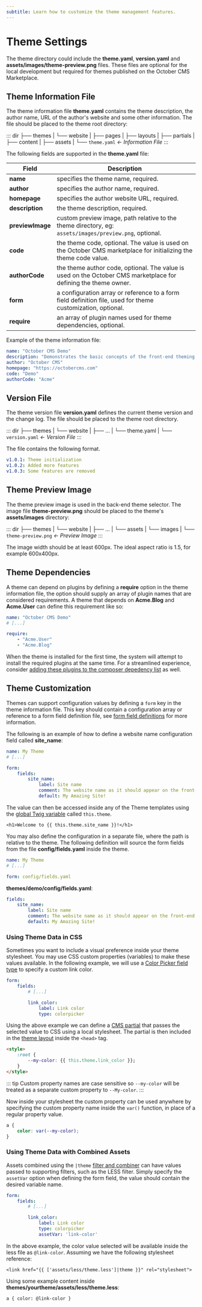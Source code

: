 ```yaml
---
subtitle: Learn how to customize the theme management features.
---
```

# Theme Settings

The theme directory could include the **theme.yaml**, **version.yaml** and **assets/images/theme-preview.png** files. These files are optional for the local development but required for themes published on the October CMS Marketplace.

## Theme Information File

The theme information file **theme.yaml** contains the theme description, the author name, URL of the author's website and some other information. The file should be placed to the theme root directory:

::: dir
├── themes
|   └── website
|       ├── pages
|       ├── layouts
|       ├── partials
|       ├── content
|       ├── assets
|       └── `theme.yaml`  _← Information File_
:::

The following fields are supported in the **theme.yaml** file:

Field | Description
------------- | -------------
**name** | specifies the theme name, required.
**author** | specifies the author name, required.
**homepage** | specifies the author website URL, required.
**description** | the theme description, required.
**previewImage** | custom preview image, path relative to the theme directory, eg: `assets/images/preview.png`, optional.
**code** | the theme code, optional. The value is used on the October CMS marketplace for initializing the theme code value.
**authorCode** | the theme author code, optional. The value is used on the October CMS marketplace for defining the theme owner.
**form** | a configuration array or reference to a form field definition file, used for theme customization, optional.
**require** | an array of plugin names used for theme dependencies, optional.

Example of the theme information file:

```yaml
name: "October CMS Demo"
description: "Demonstrates the basic concepts of the front-end theming."
author: "October CMS"
homepage: "https://octobercms.com"
code: "Demo"
authorCode: "Acme"
```

## Version File

The theme version file **version.yaml** defines the current theme version and the change log. The file should be placed to the theme root directory.

::: dir
├── themes
|   └── website
|       ├── ...
|       └── theme.yaml
|       └── `version.yaml`  _← Version File_
:::

The file contains the following format.

```yaml
v1.0.1: Theme initialization
v1.0.2: Added more features
v1.0.3: Some features are removed
```

## Theme Preview Image

The theme preview image is used in the back-end theme selector. The image file **theme-preview.png** should be placed to the theme's **assets/images** directory:

::: dir
├── themes
|   └── website
|       ├── ...
|       └── assets
|           └── images
|               └── `theme-preview.png`  _← Preview Image_
:::

The image width should be at least 600px. The ideal aspect ratio is 1.5, for example 600x400px.

## Theme Dependencies

A theme can depend on plugins by defining a **require** option in the theme information file, the option should supply an array of plugin names that are considered requirements. A theme that depends on **Acme.Blog** and **Acme.User** can define this requirement like so:

```yaml
name: "October CMS Demo"
# [...]

require:
    - "Acme.User"
    - "Acme.Blog"
```

When the theme is installed for the first time, the system will attempt to install the required plugins at the same time. For a streamlined experience, consider [adding these plugins to the composer depedency list](../../extend/resources/publishing-packages.md) as well.

## Theme Customization

Themes can support configuration values by defining a `form` key in the theme information file. This key should contain a configuration array or reference to a form field definition file, see [form field definitions](../../element/form-fields.md) for more information.

The following is an example of how to define a website name configuration field called **site_name**:

```yaml
name: My Theme
# [...]

form:
    fields:
        site_name:
            label: Site name
            comment: The website name as it should appear on the front-end
            default: My Amazing Site!
```

The value can then be accessed inside any of the Theme templates using the [global Twig variable](../../markup/property/this-theme.md) called `this.theme`.

```twig
<h1>Welcome to {{ this.theme.site_name }}!</h1>
```

You may also define the configuration in a separate file, where the path is relative to the theme. The following definition will source the form fields from the file **config/fields.yaml** inside the theme.

```yaml
name: My Theme
# [...]

form: config/fields.yaml
```

**themes/demo/config/fields.yaml**:

```yaml
fields:
    site_name:
        label: Site name
        comment: The website name as it should appear on the front-end
        default: My Amazing Site!
```

### Using Theme Data in CSS

Sometimes you want to include a visual preference inside your theme stylesheet. You may use CSS custom properties (variables) to make these values available. In the following example, we will use a [Color Picker field type](../../element/form/widget-colorpicker.md) to specify a custom link color.

```yaml
form:
    fields:
        # [...]

        link_color:
            label: Link color
            type: colorpicker
```

Using the above example we can define a [CMS partial](./partials.md) that passes the selected value to CSS using a local stylesheet. The partial is then included in the [theme layout](./layouts.md) inside the `<head>` tag.

```html
<style>
    :root {
        --my-color: {{ this.theme.link_color }};
    }
</style>
```

::: tip
Custom property names are case sensitive so `--my-color` will be treated as a separate custom property to `--My-color`.
:::

Now inside your stylesheet the custom property can be used anywhere by specifying the custom property name inside the `var()` function, in place of a regular property value.

```css
a {
    color: var(--my-color);
}
```

### Using Theme Data with Combined Assets

Assets combined using the `|theme` [filter and combiner](../markup/filter-theme.md) can have values passed to supporting filters, such as the LESS filter. Simply specify the `assetVar` option when defining the form field, the value should contain the desired variable name.

```yaml
form:
    fields:
        # [...]

        link_color:
            label: Link color
            type: colorpicker
            assetVar: 'link-color'
```

In the above example, the color value selected will be available inside the less file as `@link-color`. Assuming we have the following stylesheet reference:

```twig
<link href="{{ ['assets/less/theme.less']|theme }}" rel="stylesheet">
```

Using some example content inside **themes/yourtheme/assets/less/theme.less**:

```less
a { color: @link-color }
```
